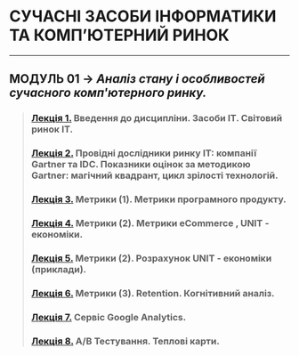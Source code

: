 # **СУЧАСНІ ЗАСОБИ ІНФОРМАТИКИ ТА КОМП’ЮТЕРНИЙ РИНОК**
***
## **МОДУЛЬ 01** -> *Аналіз стану і особливостей сучасного комп'ютерного ринку.*
>### **[Лекція 1.](/01_LEC/Modulo_1/2020_CMark_Lec_01_.pdf) Введення до дисципліни. Засоби ІТ. Світовий ринок IT.**  
>### **[Лекція 2.](/01_LEC/Modulo_1/2020_CMark_Lec_02_.pdf) Провідні дослідники ринку IT: компанії Gartner та IDC. Показники оцінок за методикою Gartner: магічний квадрант, цикл зрілості технологій.**  
>### **[Лекція 3.](/01_LEC/Modulo_1/2021_CMark_Lec_03_.pdf) Метрики (1). Метрики програмного продукту.**  
>### **[Лекція 4.](/01_LEC/Modulo_1/2021_CMark_Lec_04_.pdf) Метрики (2). Метрики eCommerce , UNIT - економіки.**  
>### **[Лекція 5.](/01_LEC/Modulo_1/2021_CMark_Lec_05_.pdf) Метрики (2). Розрахунок UNIT - економіки (приклади).**  
>### **[Лекція 6.](/01_LEC/Modulo_1/2021_CMark_Lec_06_.pdf) Метрики (3). Retention. Когнітивний аналіз.**  
>### **[Лекція 7.](/01_LEC/Modulo_1/2021_CMark_Lec_07_.pdf) Сервіс Google Analytics.**  
>### **[Лекція 8.](/01_LEC/Modulo_1/2021_CMark_Lec_08_.pdf) A/B Тестування. Теплові карти.**  
